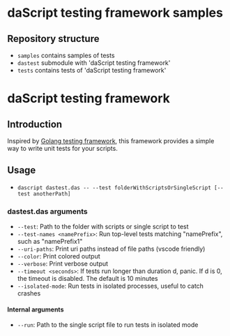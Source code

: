 # daScript testing framework samples

## Repository structure

- `samples` contains samples of tests
- `dastest` submodule with 'daScript testing framework'
- `tests` contains tests of 'daScript testing framework'

# daScript testing framework
## Introduction

Inspired by [Golang testing framework](https://pkg.go.dev/testing), this framework provides a simple way to write unit tests for your scripts.

## Usage

- `dascript dastest.das -- --test folderWithScriptsOrSingleScript [--test anotherPath]`

### dastest.das arguments
- `--test`: Path to the folder with scripts or single script to test
- `--test-names <namePrefix>`: Run top-level tests matching "namePrefix", such as "namePrefix1"
- `--uri-paths`: Print uri paths instead of file paths (vscode friendly)
- `--color`: Print colored output
- `--verbose`: Print verbose output
- `--timeout <seconds>`: If tests run longer than duration d, panic. If d is 0, the timeout is disabled. The default is 10 minutes
- `--isolated-mode`: Run tests in isolated processes, useful to catch crashes

#### Internal arguments
- `--run`: Path to the single script file to run tests in isolated mode
